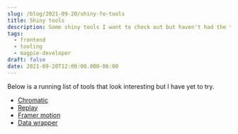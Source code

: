 ```yaml
---
slug: /blog/2021-09-20/shiny-fe-tools
title: Shiny tools
description: Some shiny tools I want to check out but haven't had the time for.
tags:
  - frontend
  - tooling
  - magpie-developer
draft: false
date: 2021-09-20T12:00:00.000-06:00
---
```

Below is a running list of tools that look interesting but I have yet to try.

* [Chromatic](https://www.chromatic.com/)
* [Replay](https://www.replay.io/)
* [Framer motion](https://www.framer.com/motion/)
* [Data wrapper](https://www.datawrapper.de/)
